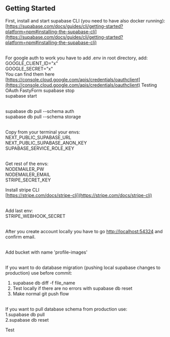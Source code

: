 
## Getting Started

First, install and start supabase CLI (you need to have also docker running):<br/>
[https://supabase.com/docs/guides/cli/getting-started?platform=npm#installing-the-supabase-cli](https://supabase.com/docs/guides/cli/getting-started?platform=npm#installing-the-supabase-cli)<br/><br/>

For google auth to work you have to add .env in root directory, add:<br/>
GOOGLE_CLIENT_ID="x"<br/>
GOOGLE_SECRET="x"<br/>
You can find them here [https://console.cloud.google.com/apis/credentials/oauthclient](https://console.cloud.google.com/apis/credentials/oauthclient) Testing OAuth FastyForm
supabase stop<br/>
supabase start <br/><br/>

supabase db pull --schema auth<br/>
supabase db pull --schema storage<br/><br/>

Copy from your terminal your envs:<br/>
NEXT_PUBLIC_SUPABASE_URL<br/>
NEXT_PUBLIC_SUPABASE_ANON_KEY<br/>
SUPABASE_SERVICE_ROLE_KEY<br/><br/>

Get rest of the envs:<br/>
NODEMAILER_PW<br/>
NODEMAILER_EMAIL<br/>
STRIPE_SECRET_KEY<br/>

Install stripe CLI<br/>
[https://stripe.com/docs/stripe-cli](https://stripe.com/docs/stripe-cli)<br/><br/>

Add last env:<br/>
STRIPE_WEBHOOK_SECRET<br/><br/>

After you create account locally you have to go [http://localhost:54324](http://localhost:54324) and confirm email.<br/><br/>


Add bucket with name 'profile-images'<br/><br/>

If you want to do database migration (pushing local supabase changes to production) use before commit: <br/>
1. supabase db diff -f file_name <br/>
2. Test locally if there are no errors with supabase db reset <br/>
3. Make normal git push flow<br/><br/>

If you want to pull database schema from production use:<br/>
1.supabase db pull<br/>
2.supabase db reset<br/>

Test